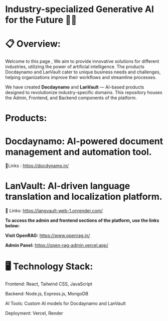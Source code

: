# Industry-specialized Generative AI for the Future 🚀🤖

# 📋 Overview:

Welcome to this page , We aim to provide innovative solutions for different industries, utilizing the power of artificial intelligence. The products Docdaynamo and LanVault cater to unique business needs and challenges, helping organizations improve their workflows and streamline processes.

We have created **Docdaynamo** and **LanVault** — AI-based products designed to revolutionize industry-specific domains. This repository houses the Admin, Frontend, and Backend components of the platform.

# Products:

# Docdaynamo: AI-powered document management and automation tool.  

🔗Links : https://docdynamo.in/  

# LanVault: AI-driven language translation and localization platform.  

🔗 Links: https://langvault-web-1.onrender.com/  

**To access the admin and frontend sections of the platform, use the links below:**

**Visit OpenRAG:** https://www.openrag.in/

**Admin Panel:** https://open-rag-admin.vercel.app/

# 🖥 Technology Stack:
Frontend: React, Tailwind CSS, JavaScript  

Backend: Node.js, Express.js, MongoDB

AI Tools: Custom AI models for Docdaynamo and LanVault

Deployment: Vercel, Render
